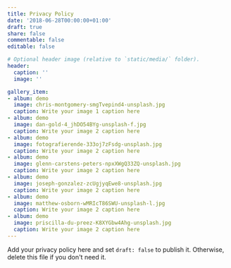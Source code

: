 ```yaml
---
title: Privacy Policy
date: '2018-06-28T00:00:00+01:00'
draft: true
share: false
commentable: false
editable: false

# Optional header image (relative to `static/media/` folder).
header:
  caption: ''
  image: ''

gallery_item:
- album: demo
  image: chris-montgomery-smgTvepind4-unsplash.jpg
  caption: Write your image 1 caption here
- album: demo
  image: dan-gold-4_jhDO54BYg-unsplash-f.jpg
  caption: Write your image 2 caption here
- album: demo
  image: fotografierende-333oj7zFsdg-unsplash.jpg
  caption: Write your image 2 caption here
- album: demo
  image: glenn-carstens-peters-npxXWgQ33ZQ-unsplash.jpg
  caption: Write your image 2 caption here
- album: demo
  image: joseph-gonzalez-zcUgjyqEwe8-unsplash.jpg
  caption: Write your image 2 caption here
- album: demo
  image: matthew-osborn-wMRIcT86SWU-unsplash-l.jpg
  caption: Write your image 2 caption here
- album: demo
  image: priscilla-du-preez-K8XYGbw4Ahg-unsplash.jpg
  caption: Write your image 2 caption here  
---
```


Add your privacy policy here and set `draft: false` to publish it. Otherwise, delete this file if you don't need it.
